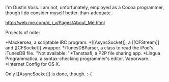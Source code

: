 

I'm Dustin Voss. I am not, unfortunately, employed as a Cocoa programmer, though I do consider myself better-than-adequate.

http://web.me.com/d_j_v/Pages/About_Me.html

Projects of note:

*Mackersea, a scriptable IRC program.
*[[AsyncSocket]], a [[CFStream]] and [[CFSocket]] wrapper.
*iTunesDBParser, a class to read the iPod's iTunesDB file. ''Not available.''
*Tanstaafl, a P2P file sharing app.
*Lingua Programmatica, a syntax-checking programmer's editor. Vaporware.
*Internet Config for OS X.


Only [[AsyncSocket]] is done, though. :-(